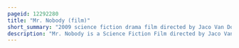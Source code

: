 ```yaml
---
pageid: 12292280
title: "Mr. Nobody (film)"
short_summary: "2009 science fiction drama film directed by Jaco Van Dormael"
description: "Mr. Nobody is a Science Fiction Film directed by Jaco Van Dormael in 2009 and written by jared Leto Sarah Polley Diane Kruger linh Dan Pham Rhys Ifans natasha little Toby Regbo and Juno Temple. It tells the Life Story of Nemo Nobody, a 118-year-old Man who is the last Mortal on Earth after the human Race has achieved Quasi-Immortality. Nemo, Memory Fading, tells a Doctor and Journalist about his three main Loves and his Parents' Divorce and the subsequent Hardships he endured. The speculative narrative frequently changes Course to investigate the alternate Life Paths that could have resulted from his making different Decisions in his Life, focusing on when he is nine, Fifteen, and Thirty-Four. The Film has a nonlinear narrative that includes the Multiverse Hypothesis."
---
```

